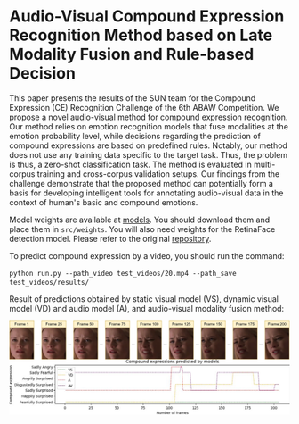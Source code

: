 # Audio-Visual Compound Expression Recognition Method based on Late Modality Fusion and Rule-based Decision

This paper presents the results of the SUN team for the Compound Expression (CE) Recognition Challenge of the 6th ABAW Competition. We propose a novel audio-visual method for compound expression recognition. Our method relies on emotion recognition models that fuse modalities at the emotion probability level, while decisions regarding the prediction of compound expressions are based on predefined rules. Notably, our method does not use any training data specific to the target task. Thus, the problem is thus, a zero-shot classification task. The method is evaluated in multi-corpus training and cross-corpus validation setups. Our findings from the challenge demonstrate that the proposed method can potentially form a basis for developing intelligent tools for annotating audio-visual data in the context of human's basic and compound emotions.

Model weights are available at [models](https://drive.google.com/drive/folders/1KMkMNKkymTVV3eJaXHU6ydvEj5UfUA0E?usp=sharing). You should download them and place them in ``src/weights``. You will also need weights for the RetinaFace detection model. Please refer to the original [repository](https://github.com/hhj1897/face_detection).

To predict compound expression by a video, you should run the command:

```shell script
python run.py --path_video test_videos/20.mp4 --path_save test_videos/results/
```

Result of predictions obtained by static visual model (VS), dynamic visual model (VD) and audio model (A), and audio-visual modality fusion method:

<div style="display:flex; flex-direction: column;">
    <img src="test_videos/results/faces.jpg" alt="Faces" style="width: 100%;">
    <img src="test_videos/results/pedicted_CEs_Rule 1.jpg" alt="CE predictions" style="width: 100%;">
</div>
